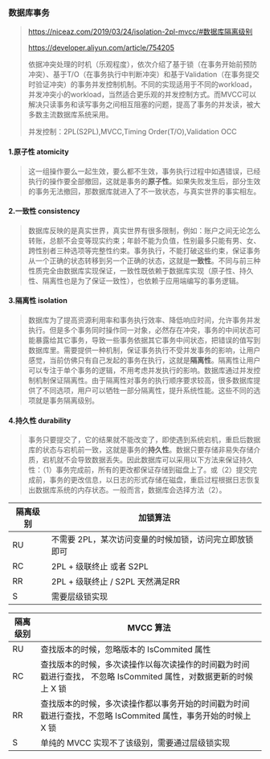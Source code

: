 ### 数据库事务

> https://niceaz.com/2019/03/24/isolation-2pl-mvcc/#数据库隔离级别
>
> https://developer.aliyun.com/article/754205
>
> 依据冲突处理的时机（乐观程度），依次介绍了基于锁（在事务开始前预防冲突）、基于T/O（在事务执行中判断冲突）和基于Validation（在事务提交时验证冲突）的事务并发控制机制。不同的实现适用于不同的workload，并发冲突小的workload，当然适合更乐观的并发控制方式。而MVCC可以解决只读事务和读写事务之间相互阻塞的问题，提高了事务的并发读，被大多数主流数据库系统采用。
>
> 并发控制：2PL(S2PL),MVCC,Timing Order(T/O),Validation OCC

#### 1.原子性	atomicity

> 这一组操作要么一起生效，要么都不生效，事务执行过程中如遇错误，已经执行的操作要全部撤回，这就是事务的**原子性**。如果失败发生后，部分生效的事务无法撤回，那数据库就进入了不一致状态，与真实世界的事实相左。

#### 2.一致性	consistency

> 数据库反映的是真实世界，真实世界有很多限制，例如：账户之间无论怎么转账，总额不会变等现实约束；年龄不能为负值，性别最多只能有男、女、跨性别者三种选项等完整性约束。事务执行，不能打破这些约束，保证事务从一个正确的状态转移到另一个正确的状态，这就是**一致性**。不同与前三种性质完全由数据库实现保证，一致性既依赖于数据库实现（原子性、持久性、隔离性也是为了保证一致性），也依赖于应用端编写的事务逻辑。

#### 3.隔离性	isolation

> 数据库为了提高资源利用率和事务执行效率、降低响应时间，允许事务并发执行。但是多个事务同时操作同一对象，必然存在冲突，事务的中间状态可能暴露给其它事务，导致一些事务依据其它事务中间状态，把错误的值写到数据库里。需要提供一种机制，保证事务执行不受并发事务的影响，让用户感觉，当前仿佛只有自己发起的事务在执行，这就是**隔离性**。隔离性让用户可以专注于单个事务的逻辑，不用考虑并发执行的影响。数据库通过并发控制机制保证隔离性。由于隔离性对事务的执行顺序要求较高，很多数据库提供了不同选项，用户可以牺牲一部分隔离性，提升系统性能。这些不同的选项就是事务隔离级别。

#### 4.持久性	durability

> 事务只要提交了，它的结果就不能改变了，即使遇到系统宕机，重启后数据库的状态与宕机前一致，这就是事务的**持久性**。数据只要存储非易失存储介质，宕机就不会导致数据丢失。因此数据库可以采用以下方法来保证持久性：（1）事务完成前，所有的更改都保证存储到磁盘上了。或（2）提交完成前，事务的更改信息，以日志的形式存储在磁盘，重启过程根据日志恢复出数据库系统的内存状态。一般而言，数据库会选择方法（2）。





| 隔离级别 | 加锁算法                                               |
| -------- | ------------------------------------------------------ |
| RU       | 不需要 2PL，某次访问变量的时候加锁，访问完立即放锁即可 |
| RC       | 2PL + 级联终止 或者 S2PL                               |
| RR       | 2PL + 级联终止 / S2PL 天然满足RR                       |
| S        | 需要层级锁实现                                         |

| 隔离级别 | MVCC 算法                                                    |
| -------- | ------------------------------------------------------------ |
| RU       | 查找版本的时候，忽略版本的 IsCommited 属性                   |
| RC       | 查找版本的时候，多次读操作以每次读操作的时间戳为时间戳进行查找， 不忽略 IsCommited 属性，对数据更新的时候上 X 锁 |
| RR       | 查找版本的时候，多次读操作都以事务开始的时间戳为时间戳进行查找，不忽略 IsCommited 属性，事务开始的时候上 X 锁 |
| S        | 单纯的 MVCC 实现不了该级别，需要通过层级锁实现               |

 